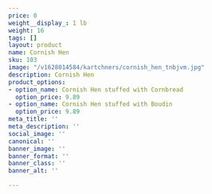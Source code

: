 ```yaml
---
price: 0
weight__display_: 1 lb
weight: 16
tags: []
layout: product
name: Cornish Hen
sku: 103
image: "/v1628014584/kartchners/cornish_hen_tnbjvm.jpg"
description: Cornish Hen
product_options:
- option_name: Cornish Hen stuffed with Cornbread
  option_price: 9.89
- option_name: Cornish Hen stuffed with Boudin
  option_price: 9.89
meta_title: ''
meta_description: ''
social_image: ''
canonical: ''
banner_image: ''
banner_format: ''
banner_class: ''
banner_alt: ''

---
```

